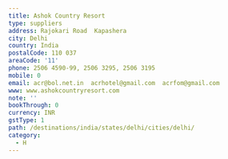 ```yaml
---
title: Ashok Country Resort
type: suppliers
address: Rajokari Road  Kapashera
city: Delhi
country: India
postalCode: 110 037
areaCode: '11'
phone: 2506 4590-99, 2506 3295, 2506 3195
mobile: 0
email: acr@bol.net.in  acrhotel@gmail.com  acrfom@gmail.com
www: www.ashokcountryresort.com
note: ''
bookThrough: 0
currency: INR
gstType: 1
path: /destinations/india/states/delhi/cities/delhi/
category:
  - H
---
```


